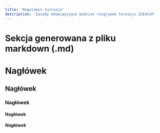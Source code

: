 ```yaml
---
title: 'Regulamin turnieju'
description: 'Zasady obowiązujące podczas rozgrywek turnieju ZSE4CUP'
---
```


# Sekcja generowana z pliku markdown (.md)

# Nagłówek

## Nagłówek

### Nagłówek

#### Nagłówek

##### Nagłówek
